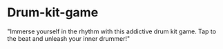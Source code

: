 # Drum-kit-game
"Immerse yourself in the rhythm with this addictive drum kit game. Tap to the beat and unleash your inner drummer!"
